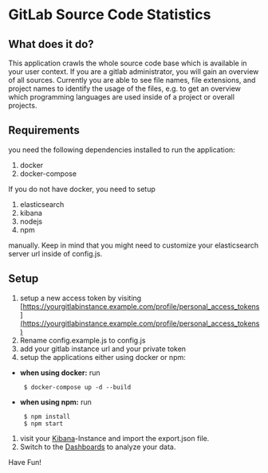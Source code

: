 # GitLab Source Code Statistics

## What does it do?

This application crawls the whole source code base which is available in your user context.
If you are a gitlab administrator, you will gain an overview of all sources.
Currently you are able to see file names, file extensions, and project names to identify the usage of the files,
e.g. to get an overview which programming languages are used inside of a project or overall projects.

## Requirements

you need the following dependencies installed
to run the application: 
1. docker 
1. docker-compose

If you do not have docker, you need to setup
1. elasticsearch
1. kibana 
1. nodejs
1. npm

manually.
Keep in mind that you might need to customize your elasticsearch server url inside of config.js. 

## Setup

1. setup a new access token by visiting [https://yourgitlabinstance.example.com/profile/personal_access_tokens](https://yourgitlabinstance.example.com/profile/personal_access_tokens)
1. Rename config.example.js to config.js
1. add your gitlab instance url and your private token
1. setup the applications either using docker or npm:

  * **when using docker:** run 
    ```
     $ docker-compose up -d --build
    ```
  
  * **when using npm:** run
    ```
     $ npm install
     $ npm start
    ```


1. visit your [Kibana](http://localhost:5601/app/kibana#/management/kibana/objects)-Instance and import the export.json file.
1. Switch to the [Dashboards](http://localhost:5601/app/kibana#/dashboard/b5b52080-69ab-11e7-88d5-79ac22af4634) to analyze your data.

Have Fun!
